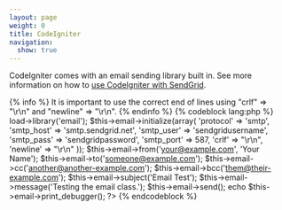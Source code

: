 ```yaml
---
layout: page
weight: 0
title: CodeIgniter
navigation:
  show: true
---
```


CodeIgniter comes with an email sending library built in. See more information on how to [use CodeIgniter with SendGrid](http://codeigniter.com/user_guide/libraries/email.html).


{% info %} It is important to use the correct end of lines using "crlf" =\> "\\r\\n" and "newline" =\> "\\r\\n". {% endinfo %}
 {% codeblock lang:php %} <?php $this- ?>load-\>library('email'); \$this-\>email-\>initialize(array( 'protocol' =\> 'smtp', 'smtp\_host' =\> 'smtp.sendgrid.net', 'smtp\_user' =\> 'sendgridusername', 'smtp\_pass' =\> 'sendgridpassword', 'smtp\_port' =\> 587, 'crlf' =\> "\\r\\n", 'newline' =\> "\\r\\n" )); \$this-\>email-\>from('your@example.com', 'Your Name'); \$this-\>email-\>to('someone@example.com'); \$this-\>email-\>cc('another@another-example.com'); \$this-\>email-\>bcc('them@their-example.com'); \$this-\>email-\>subject('Email Test'); \$this-\>email-\>message('Testing the email class.'); \$this-\>email-\>send(); echo \$this-\>email-\>print\_debugger(); ?\> {% endcodeblock %}

